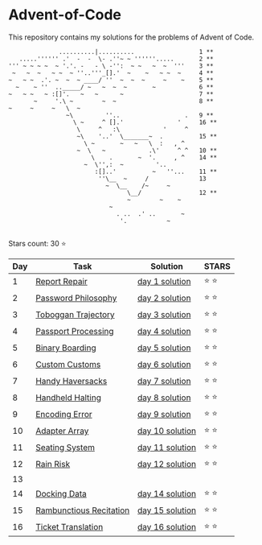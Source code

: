 # Advent-of-Code
This repository contains my solutions for the problems of Advent of Code.

```
              ..........|..........                  1 **
   .....'''''' .'  -  -  \- .''~ ~ ''''''.....       2 **
''' ~ ~ ~ ~  ~ '.'. -   - \ -'':  ~ ~   ~  ~  '''    3 **
 ~   ~  ~   ~ ~  ~ ''..'''_[].'  ~    ~   ~ ~  ~     4 **
~   ~ ~  .'. ~  ~  ~ ____/ ''  ~  ~  ~     ~    ~    5 ** 
  ~    ~ ''  .._____/ ~   ~  ~  ~       ~            6 **
~   ~ ~   ~ :[]'.   ~   ~      ~                     7 **
       ~     '.\ ~        ~  ~                       8 **
~     ~     ~   \  ~
                ~\         ''..                  .   9 **
                  \ ~     ^ [].'               '     16 **
                   \     ^   :\            '     ^  
                   ~\    '..'  \_______~  .          15 ** 
                     \ ~       ~   ~   \  :   , ^
                   ~  \   ~            .\'     ^ ^   10 **
                       \    .       ~  '.     , ^    14 **
                     ~  \'',:  ~         '..             
                        :[]..'          ~   ''...    11 **
                         ''\__  ~     /              13
                           ~  \__    /~     ~
                                 \__/                12 **
                                 ~        ~    ~
                            ~
                              . ..  .' ..       ~
                               '.           ~
                                               				   
```

Stars count: 30 :star:

Day | Task | Solution | STARS |
------------ | ------------ | ------------- | ------------- |
1 |[Report Repair](https://github.com/DjolenceTipic/Advent-of-Code/blob/main/Advent-of-Code-2020/day-1) |[day 1 solution](https://github.com/DjolenceTipic/Advent-of-Code/blob/main/Advent-of-Code-2020/day-1/Program.cs) | :star: :star: |
2 |[Password Philosophy](https://github.com/DjolenceTipic/Advent-of-Code/blob/main/Advent-of-Code-2020/day-2) |[day 2 solution](https://github.com/DjolenceTipic/Advent-of-Code/blob/main/Advent-of-Code-2020/day-2/Program.cs) | :star: :star: |
3 |[Toboggan Trajectory](https://github.com/DjolenceTipic/Advent-of-Code/blob/main/Advent-of-Code-2020/day-3) |[day 3 solution](https://github.com/DjolenceTipic/Advent-of-Code/blob/main/Advent-of-Code-2020/day-3/Program.cs) | :star: :star: |
4 |[Passport Processing](https://github.com/DjolenceTipic/Advent-of-Code/blob/main/Advent-of-Code-2020/day-4) |[day 4 solution](https://github.com/DjolenceTipic/Advent-of-Code/blob/main/Advent-of-Code-2020/day-4/Program.cs) | :star: :star: |
5 |[Binary Boarding](https://github.com/DjolenceTipic/Advent-of-Code/blob/main/Advent-of-Code-2020/day-5) |[day 5 solution](https://github.com/DjolenceTipic/Advent-of-Code/blob/main/Advent-of-Code-2020/day-5/Program.cs) | :star: :star: |
6 |[Custom Customs](https://github.com/DjolenceTipic/Advent-of-Code/blob/main/Advent-of-Code-2020/day-6) |[day 6 solution](https://github.com/DjolenceTipic/Advent-of-Code/blob/main/Advent-of-Code-2020/day-6/Program.cs) | :star: :star: |
7 |[Handy Haversacks](https://github.com/DjolenceTipic/Advent-of-Code/blob/main/Advent-of-Code-2020/day-7) |[day 7 solution](https://github.com/DjolenceTipic/Advent-of-Code/blob/main/Advent-of-Code-2020/day-7/Program.cs) | :star: :star: |
8 |[Handheld Halting](https://github.com/DjolenceTipic/Advent-of-Code/blob/main/Advent-of-Code-2020/day-8) |[day 8 solution](https://github.com/DjolenceTipic/Advent-of-Code/blob/main/Advent-of-Code-2020/day-8/Program.cs) | :star: :star: |
9 |[Encoding Error](https://github.com/DjolenceTipic/Advent-of-Code/blob/main/Advent-of-Code-2020/day-9) |[day 9 solution](https://github.com/DjolenceTipic/Advent-of-Code/blob/main/Advent-of-Code-2020/day-9/Program.cs) | :star: :star: |
10 |[Adapter Array](https://github.com/DjolenceTipic/Advent-of-Code/blob/main/Advent-of-Code-2020/day-10) |[day 10 solution](https://github.com/DjolenceTipic/Advent-of-Code/blob/main/Advent-of-Code-2020/day-10/Program.cs) | :star: :star: |
11 |[Seating System](https://github.com/DjolenceTipic/Advent-of-Code/blob/main/Advent-of-Code-2020/day-11) |[day 11 solution](https://github.com/DjolenceTipic/Advent-of-Code/blob/main/Advent-of-Code-2020/day-11/Program.cs) | :star: :star: |
12 |[Rain Risk](https://github.com/DjolenceTipic/Advent-of-Code/blob/main/Advent-of-Code-2020/day-12) |[day 12 solution](https://github.com/DjolenceTipic/Advent-of-Code/blob/main/Advent-of-Code-2020/day-12/Program.cs) | :star: :star: |
13 ||||
14 |[Docking Data](https://github.com/DjolenceTipic/Advent-of-Code/blob/main/Advent-of-Code-2020/day-14) |[day 14 solution](https://github.com/DjolenceTipic/Advent-of-Code/blob/main/Advent-of-Code-2020/day-14/Program.cs) | :star: :star: |
15 |[Rambunctious Recitation](https://github.com/DjolenceTipic/Advent-of-Code/blob/main/Advent-of-Code-2020/day-15) |[day 15 solution](https://github.com/DjolenceTipic/Advent-of-Code/blob/main/Advent-of-Code-2020/day-15/Program.cs) | :star: :star: |
16 |[Ticket Translation](https://github.com/DjolenceTipic/Advent-of-Code/blob/main/Advent-of-Code-2020/day-16) |[day 16 solution](https://github.com/DjolenceTipic/Advent-of-Code/blob/main/Advent-of-Code-2020/day-16/Program.cs) | :star: :star: |
